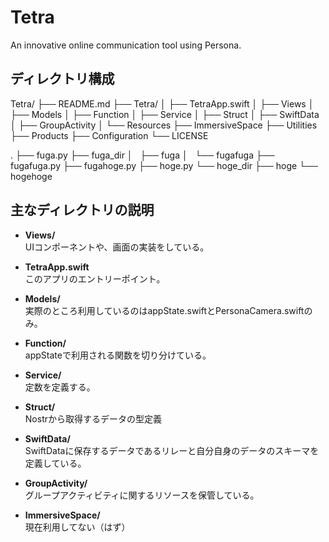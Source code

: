 # Tetra

An innovative online communication tool using Persona.

## ディレクトリ構成

Tetra/
├── README.md
├── Tetra/
│   ├── TetraApp.swift
│   ├── Views
│   ├── Models
│   ├── Function
│   ├── Service
│   ├── Struct
│   ├── SwiftData
│   ├── GroupActivity
│   └── Resources
├── ImmersiveSpace
├── Utilities
├── Products
├── Configuration
└── LICENSE

.
├── fuga.py
├── fuga_dir
│   ├── fuga
│   └── fugafuga
├── fugafuga.py
├── fugahoge.py
├── hoge.py
└── hoge_dir
    ├── hoge
    └── hogehoge


## 主なディレクトリの説明

- **Views/**  
  UIコンポーネントや、画面の実装をしている。

- **TetraApp.swift**  
  このアプリのエントリーポイント。

- **Models/**  
  実際のところ利用しているのはappState.swiftとPersonaCamera.swiftのみ。

- **Function/**  
  appStateで利用される関数を切り分けている。

- **Service/**  
  定数を定義する。

- **Struct/**  
  Nostrから取得するデータの型定義

- **SwiftData/**  
  SwiftDataに保存するデータであるリレーと自分自身のデータのスキーマを定義している。

- **GroupActivity/**  
  グループアクティビティに関するリソースを保管している。

- **ImmersiveSpace/**  
  現在利用してない（はず）
